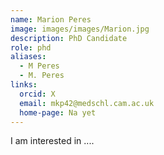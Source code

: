 ```yaml
---
name: Marion Peres
image: images/images/Marion.jpg
description: PhD Candidate
role: phd
aliases:
  - M Peres
  - M. Peres
links:
  orcid: X
  email: mkp42@medschl.cam.ac.uk
  home-page: Na yet
---
```


I am interested in ....
